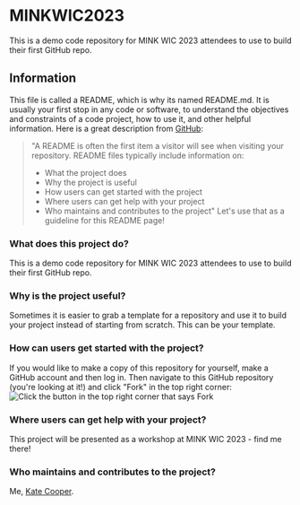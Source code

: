# MINKWIC2023
This is a demo code repository for MINK WIC 2023 attendees to use to build their first GitHub repo.

## Information
This file is called a README, which is why its named README.md. It is usually your first stop in any code or software, to understand the objectives and constraints of a code project, how to use it, and other helpful information. Here is a great description from [GitHub](https://docs.github.com/en/repositories/managing-your-repositorys-settings-and-features/customizing-your-repository/about-readmes):  
>"A README is often the first item a visitor will see when visiting your repository. README files typically include information on:
>  - What the project does
>  - Why the project is useful
>  - How users can get started with the project
>  - Where users can get help with your project
>  - Who maintains and contributes to the project"
Let's use that as a guideline for this README page!

### What does this project do?
This is a demo code repository for MINK WIC 2023 attendees to use to build their first GitHub repo.

### Why is the project useful?
Sometimes it is easier to grab a template for a repository and use it to build your project instead of starting from scratch. This can be your template.

### How can users get started with the project?
If you would like to make a copy of this repository for yourself, make a GitHub account and then log in. Then navigate to this GitHub repository (you're looking at it!) and click "Fork" in the top right corner:
![Click the button in the top right corner that says Fork](https://github.com/kmcooper/MINKWIC2023/blob/main/images/github_fork.png)

### Where users can get help with your project?
This project will be presented as a workshop at MINK WIC 2023 - find me there!

### Who maintains and contributes to the project?
Me, [Kate Cooper](https://www.unomaha.edu/college-of-information-science-and-technology/about/faculty-staff/kate-cooper.php).
